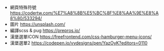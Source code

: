 - 網頁特殊符號 https://codertw.com/%E7%A8%8B%E5%BC%8F%E8%AA%9E%E8%A8%80/533294/
- 圖片 https://unsplash.com/
- 編譯scss & pug https://prepros.io/
- 漢堡選單ICON https://freefrontend.com/css-hamburger-menu-icons/
- 漢堡選單2 https://codepen.io/vvdesigns/pen/YazOyK?editors=0110
